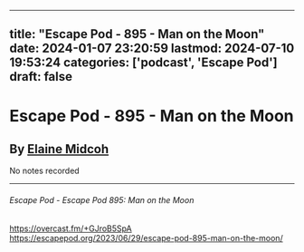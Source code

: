 
---
title: "Escape Pod - 895 - Man on the Moon"
date: 2024-01-07 23:20:59
lastmod: 2024-07-10 19:53:24
categories: ['podcast', 'Escape Pod']
draft: false
---


# Escape Pod - 895 - Man on the Moon
## By [Elaine Midcoh](https://escapepod.org/people/elaine-midcoh/)
No notes recorded

---
###### Escape Pod - Escape Pod 895: Man on the Moon

https://overcast.fm/+GJroB5SpA  
https://escapepod.org/2023/06/29/escape-pod-895-man-on-the-moon/

<!-- #public -->
<!-- #podcast -->
<!-- #Escape Pod# -->

<!-- {BearID:A5C1154A-1EEF-4C8C-A939-3CEED392BD9E} -->
